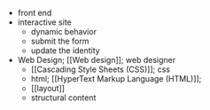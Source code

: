 - front end
- interactive site
    - dynamic behavior
    - submit the form
    - update the identity
- Web Design; [[Web design]]; web designer
    - [[Cascading Style Sheets (CSS)]]; css
    - html; [[HyperText Markup Language (HTML)]];
    - [[layout]]
    - structural content
